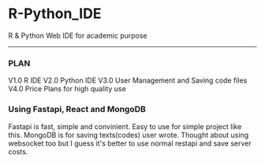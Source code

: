 # R-Python_IDE
R & Python Web IDE for academic purpose
***




### PLAN
V1.0 R IDE
V2.0 Python IDE
V3.0 User Management and Saving code files
V4.0 Price Plans for high quality use

### Using Fastapi, React and MongoDB
Fastapi is fast, simple and convinient. Easy to use for simple project like this.
MongoDB is for saving texts(codes) user wrote.
Thought about using websocket too but I guess it's better to use normal restapi and save server costs.
